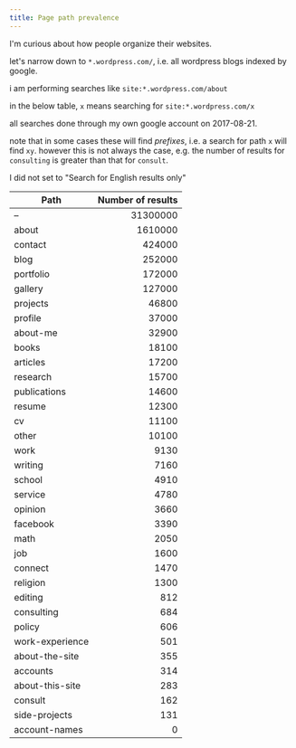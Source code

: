 ```yaml
---
title: Page path prevalence
---
```


I'm curious about how people organize their websites.

let's narrow down to `*.wordpress.com/`, i.e. all wordpress blogs indexed by
google.

i am performing searches like `site:*.wordpress.com/about`

in the below table, `x` means searching for `site:*.wordpress.com/x`

all searches done through my own google account on 2017-08-21.

note that in some cases these will find *prefixes*, i.e. a search for path `x`
will find `xy`. however this is not always the case, e.g. the number of results
for `consulting` is greater than that for `consult`.

I did not set to "Search for English results only"

|Path|Number of results|
|----|----------------:|
|–|31300000|
|about|1610000|
|contact|424000|
|blog|252000|
|portfolio|172000|
|gallery|127000|
|projects|46800|
|profile|37000|
|about-me|32900|
|books|18100|
|articles|17200|
|research|15700|
|publications|14600|
|resume|12300|
|cv|11100|
|other|10100|
|work|9130|
|writing|7160|
|school|4910|
|service|4780|
|opinion|3660|
|facebook|3390|
|math|2050|
|job|1600|
|connect|1470|
|religion|1300|
|editing|812|
|consulting|684|
|policy|606|
|work-experience|501|
|about-the-site|355|
|accounts|314|
|about-this-site|283|
|consult|162|
|side-projects|131|
|account-names|0|
